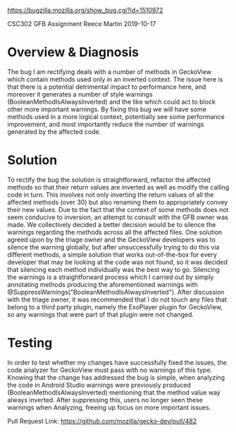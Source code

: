 https://bugzilla.mozilla.org/show_bug.cgi?id=1510972

CSC302 GFB Assignment
Reece Martin
2019-10-17


# Overview & Diagnosis
The bug I am rectifying deals with a number	of methods in GeckoView which contain methods used only in an inverted context. The issue here is that there is a potential detrimental impact to performance here, and moreover it generates a number of style warnings (BooleanMethodIsAlwaysInverted) and the like which could act to block other more important warnings. By fixing this bug we will have some methods used in a more logical context, potentially see some performance improvement, and most importantly reduce the number of warnings generated by the affected code.

# Solution
To rectify the bug the solution is straightforward, refactor the affected methods so that their return values are inverted as well as modify the calling code in turn. This involves not only inverting the return values of all the affected methods (over 30) but also renaming them to appropriately convey their new values. Due to the fact that the context of some methods does not seem conducive to inversion, an attempt to consult with the GFB owner was made. We collectively decided a better decision would be to silence the warnings regarding the methods across all the affected files. One solution agreed upon by the triage owner and the GeckoView developers was to silence the warning globally, but after unsuccessfully trying to do this via different methods, a simple solution that works out-of-the-box for every developer that may be looking at the code was not found, so it was decided that silencing each method individually was the best way to go. Silencing the warnings is a straightforward process which I carried out by simply annotating methods producing the aforementioned warnings with @SuppressWarnings("BooleanMethodIsAlwaysInverted"). After discussion with the triage owner, it was recommended that I do not touch any files that belong to a third party plugin, namely the ExoPlayer plugin for GeckoView, so any warnings that were part of that plugin were not changed. 

# Testing
In order to test whether my changes have successfully fixed the issues, the code analyzer for GeckoView must pass with no warnings of this type. Knowing that the change has addressed the bug is simple, when analyzing the code in Android Studio warnings were previously produced (BooleanMethodIsAlwaysInverted) mentioning that the method value way always inverted. After suppressing this, users no longer seen these warnings when Analyzing, freeing up focus on more important issues.

Pull Request Link: https://github.com/mozilla/gecko-dev/pull/482
